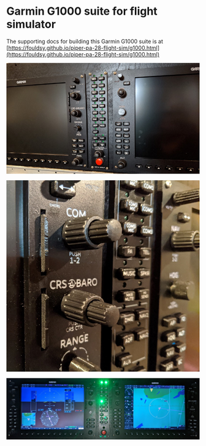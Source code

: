 # Garmin G1000 suite for flight simulator

The supporting docs for building this Garmin G1000 suite is at [https://fouldsy.github.io/piper-pa-28-flight-sim/g1000.html](https://fouldsy.github.io/piper-pa-28-flight-sim/g1000.html)


![Finished G1000 instrument panel](../docs/images/g1000/finished-panels.jpg)

![Close-up G1000 instrument panel](../docs/images/g1000/panel-closeup.jpg)

![Complete G1000 instrument panel](../docs/images/g1000/complete_g1000_suite.jpg)